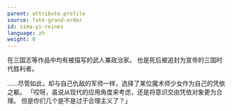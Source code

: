 ```yaml
---
parent: attribute.profile
source: fate-grand-order
id: sima-yi-reines
language: zh
weight: 0
---
```


在三国志等作品中均有被描写的武人兼政治家。
也是死后被追封为宣帝的三国时代胜利者。

……尽管如此，却与自己仇敌的军师一样，选择了某位魔术师少女作为自己的凭依之躯。
「哎呀，虽说从现代的应用角度来考虑，还是将意识交由凭依对象更为合理。
但是你们几个是不是过于合理主义了？」
